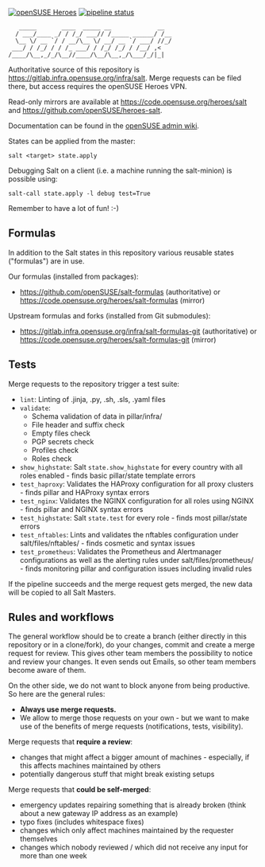 [![openSUSE Heroes](https://img.shields.io/badge/openSUSE-Heroes-brightgreen.svg?logo=data%3Aimage%2Fpng%3Bbase64%2CiVBORw0KGgoAAAANSUhEUgAAABAAAAAQCAMAAAAoLQ9TAAAAk1BMVEUAAABmmQCR0AdmmQB7tAOR0Ad0qwKR0AdmmQB7tAOGwgWR0AeR0AdmmQB0qwKR0AdmmQBmmQBwpgF2rQJ7tAOR0AdvpQF5sQOR0AdyqQKIxQWR0Ad1rQKR0Ad0qwJ3rwKJxgWR0Ad5sgN9tgN%2BuASR0Ad%2FugSLyAaR0Ad7tAN%2BtwOAuwSGwgWIxQWLyQaOzAaR0Ac0QkqCAAAAKXRSTlMADw8fHx8vLz8%2FPz9PX19fb39%2Ff39%2Fj4%2BPn5%2Bfr6%2B%2Fv7%2B%2Fz8%2Ff3%2B%2Fv7%2FtiEuIAAACOSURBVBgZbcHbFkJAAAXQQ8kUJRXRGKHblKHz%2F19XLq3Vg70xSUaejX%2F8uknfRs%2BW%2FJEuAEdzYLL4Sh%2BQHLSLSK0uGuDo5PGp5gzAUbIkC4cK7LwbajfNhSTB3qZqdRKVpMGDHeWsz7UxdS5w4ED5lhCzoIBVcaTLUps9YMX3hj3zSgU6lgh32THcCkz5AIT0Glg8M2spAAAAAElFTkSuQmCC)](https://en.opensuse.org/openSUSE:Heroes) [![pipeline status](https://gitlab.infra.opensuse.org/infra/salt/badges/production/pipeline.svg)](https://gitlab.infra.opensuse.org/infra/salt/commits/production)

```
   _____       ____  _____ __             __
  / ___/____ _/ / /_/ ___// /_____ ______/ /__
  \__ \/ __ `/ / __/\__ \/ __/ __ `/ ___/ //_/
 ___/ / /_/ / / /_ ___/ / /_/ /_/ / /__/ ,<
/____/\__,_/_/\__//____/\__/\__,_/\___/_/|_|
```

Authoritative source of this repository is https://gitlab.infra.opensuse.org/infra/salt. Merge requests can be filed there, but access requires the openSUSE Heroes VPN.

Read-only mirrors are available at https://code.opensuse.org/heroes/salt and https://github.com/openSUSE/heroes-salt.

Documentation can be found in the [openSUSE admin wiki](https://progress.opensuse.org/projects/opensuse-admin-wiki/wiki).

States can be applied from the master:

`salt <target> state.apply`

Debugging Salt on a client (i.e. a machine running the salt-minion) is possible using:

`salt-call state.apply -l debug test=True`

Remember to have a lot of fun! :-)

Formulas
-------------------

In addition to the Salt states in this repository various reusable states ("formulas") are in use.

Our formulas (installed from packages):
- https://github.com/openSUSE/salt-formulas (authoritative) or https://code.opensuse.org/heroes/salt-formulas (mirror)

Upstream formulas and forks (installed from Git submodules):
- https://gitlab.infra.opensuse.org/infra/salt-formulas-git (authoritative) or https://code.opensuse.org/heroes/salt-formulas-git (mirror)

Tests
-------------------

Merge requests to the repository trigger a test suite:

- `lint`: Linting of .jinja, .py, .sh, .sls, .yaml files
- `validate`:
  - Schema validation of data in pillar/infra/
  - File header and suffix check
  - Empty files check
  - PGP secrets check
  - Profiles check
  - Roles check
- `show_highstate`: Salt `state.show_highstate` for every country
   with all roles enabled - finds basic pillar/state template errors
- `test_haproxy`: Validates the HAProxy configuration for all
  proxy clusters - finds pillar and HAProxy syntax errors
- `test_nginx`: Validates the NGINX configuration for all roles
  using NGINX - finds pillar and NGINX syntax errors
- `test_highstate`: Salt `state.test` for every role - finds most
  pillar/state errors
- `test_nftables`: Lints and validates the nftables configuration
  under salt/files/nftables/ - finds cosmetic and syntax issues
- `test_prometheus`: Validates the Prometheus and Alertmanager
  configurations as well as the alerting rules under
  salt/files/prometheus/ - finds monitoring pillar and configuration
  issues including invalid rules

If the pipeline succeeds and the merge request gets merged, the new
data will be copied to all Salt Masters.

Rules and workflows
-------------------

The general workflow should be to create a branch (either directly in this repository or in a clone/fork), do your changes, commit and create a merge request for review. This gives other team members the possibility to notice and review your changes. It even sends out Emails, so other team members become aware of them.

On the other side, we do not want to block anyone from being productive. So here are the general rules:

* **Always use merge requests.** 
* We allow to merge those requests on your own - but we want to make use of the benefits of merge requests (notifications, tests, visibility).


Merge requests that **require a review**:

* changes that might affect a bigger amount of machines - especially, if this affects machines maintained by others
* potentially dangerous stuff that might break existing setups

Merge requests that **could be self-merged**:

* emergency updates repairing something that is already broken (think about a new gateway IP address as an example)
* typo fixes (includes whitespace fixes)
* changes which only affect machines maintained by the requester themselves
* changes which nobody reviewed / which did not receive any input for more than one week
